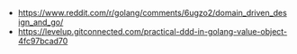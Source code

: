 - https://www.reddit.com/r/golang/comments/6ugzo2/domain_driven_design_and_go/
- https://levelup.gitconnected.com/practical-ddd-in-golang-value-object-4fc97bcad70
